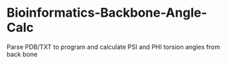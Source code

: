# Bioinformatics-Backbone-Angle-Calc
 Parse PDB/TXT to program and calculate PSI and PHI torsion angles from back bone

